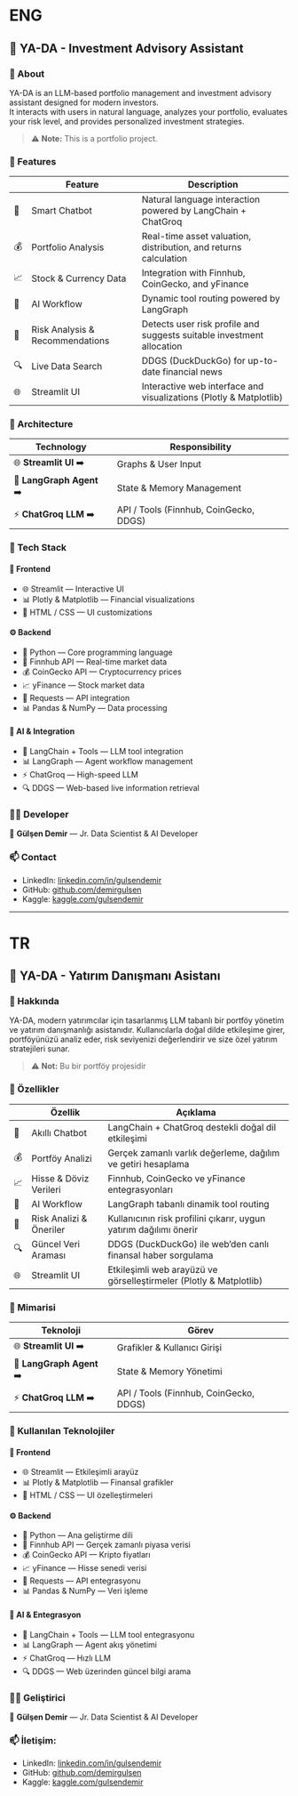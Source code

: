 # ENG
## 🤖 YA-DA - Investment Advisory Assistant

### 🧠 About

YA-DA is an LLM-based portfolio management and investment advisory assistant designed for modern investors.  
It interacts with users in natural language, analyzes your portfolio, evaluates your risk level, and provides personalized investment strategies.  
> ⚠️ **Note:** This is a portfolio project.

### 🚀 Features

|       | Feature | Description |
|-------|---------|-------------|
| 💬 | Smart Chatbot | Natural language interaction powered by LangChain + ChatGroq |
| 💰 | Portfolio Analysis | Real-time asset valuation, distribution, and returns calculation |
| 📈 | Stock & Currency Data | Integration with Finnhub, CoinGecko, and yFinance |
| 🧩 | AI Workflow | Dynamic tool routing powered by LangGraph |
| 🧮 | Risk Analysis & Recommendations | Detects user risk profile and suggests suitable investment allocation |
| 🔍 | Live Data Search | DDGS (DuckDuckGo) for up-to-date financial news |
| 🌐 | Streamlit UI | Interactive web interface and visualizations (Plotly & Matplotlib) |

### 🧩 Architecture

| Technology | Responsibility |
|------------|----------------|
| 🌐 **Streamlit UI**  ➡️ | Graphs & User Input |
| 🤖 **LangGraph Agent** ➡️ | State & Memory Management |
| ⚡ **ChatGroq LLM**  ➡️ | API / Tools (Finnhub, CoinGecko, DDGS) |

### 🧰 Tech Stack

#### 🎨 Frontend
- 🌐 Streamlit — Interactive UI
- 📊 Plotly & Matplotlib — Financial visualizations
- 🎯 HTML / CSS — UI customizations

#### ⚙️ Backend
- 🐍 Python — Core programming language
- 📡 Finnhub API — Real-time market data
- 💰 CoinGecko API — Cryptocurrency prices
- 📈 yFinance — Stock market data
- 🔗 Requests — API integration
- 📊 Pandas & NumPy — Data processing

#### 🤖 AI & Integration
- 🧠 LangChain + Tools — LLM tool integration
- 📊 LangGraph — Agent workflow management
- ⚡ ChatGroq — High-speed LLM
- 🔍 DDGS — Web-based live information retrieval

### 🧑‍💻 Developer
👋 **Gülşen Demir** — Jr. Data Scientist & AI Developer

### 📫 Contact
- LinkedIn: [linkedin.com/in/gulsendemir](https://www.linkedin.com/in/gulsendemir/)  
- GitHub: [github.com/demirgulsen](https://github.com/demirgulsen/)  
- Kaggle: [kaggle.com/gulsendemir](https://www.kaggle.com/gulsendemir)


---

# TR
## 🤖 YA-DA  - Yatırım Danışmanı Asistanı


### 🧠 Hakkında

YA-DA, modern yatırımcılar için tasarlanmış LLM tabanlı bir portföy yönetim ve yatırım danışmanlığı asistanıdır.
Kullanıcılarla doğal dilde etkileşime girer, portföyünüzü analiz eder, risk seviyenizi değerlendirir ve size özel yatırım stratejileri sunar.
> ⚠️ **Not:** Bu bir portföy projesidir


### 🚀 Özellikler

|       | Özellik | Açıklama |
|-------|---------|----------|
| 💬 | Akıllı Chatbot | LangChain + ChatGroq destekli doğal dil etkileşimi |
| 💰 | Portföy Analizi | Gerçek zamanlı varlık değerleme, dağılım ve getiri hesaplama |
| 📈 | Hisse & Döviz Verileri | Finnhub, CoinGecko ve yFinance entegrasyonları |
| 🧩 | AI Workflow | LangGraph tabanlı dinamik tool routing |
| 🧮 | Risk Analizi & Öneriler | Kullanıcının risk profilini çıkarır, uygun yatırım dağılımı önerir |
| 🔍 | Güncel Veri Araması | DDGS (DuckDuckGo) ile web’den canlı finansal haber sorgulama |
| 🌐 | Streamlit UI | Etkileşimli web arayüzü ve görselleştirmeler (Plotly & Matplotlib) |


### 🧩 Mimarisi

| Teknoloji | Görev |
|-----------|-------|
| 🌐 **Streamlit UI**  ➡️| Grafikler & Kullanıcı Girişi |
| 🤖 **LangGraph Agent** ➡️| State & Memory Yönetimi |
| ⚡ **ChatGroq LLM**  ➡️| API / Tools (Finnhub, CoinGecko, DDGS) |


### 🧰 Kullanılan Teknolojiler

#### 🎨 Frontend
- 🌐 Streamlit — Etkileşimli arayüz
- 📊 Plotly & Matplotlib — Finansal grafikler
- 🎯 HTML / CSS — UI özelleştirmeleri

#### ⚙️ Backend
- 🐍 Python — Ana geliştirme dili
- 📡 Finnhub API — Gerçek zamanlı piyasa verisi
- 💰 CoinGecko API — Kripto fiyatları
- 📈 yFinance — Hisse senedi verisi
- 🔗 Requests — API entegrasyonu
- 📊 Pandas & NumPy — Veri işleme

#### 🤖 AI & Entegrasyon
- 🧠 LangChain + Tools — LLM tool entegrasyonu
- 📊 LangGraph — Agent akış yönetimi
- ⚡ ChatGroq — Hızlı LLM 
- 🔍 DDGS — Web üzerinden güncel bilgi arama

### 🧑‍💻 Geliştirici
👋 **Gülşen Demir** — Jr. Data Scientist & AI Developer

### **📫 İletişim:**
- LinkedIn: [linkedin.com/in/gulsendemir](https://www.linkedin.com/in/gulsendemir/)  
- GitHub: [github.com/demirgulsen](https://github.com/demirgulsen/)  
- Kaggle: [kaggle.com/gulsendemir](https://www.kaggle.com/gulsendemir)  
